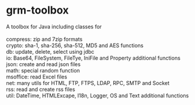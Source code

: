 # grm-toolbox
A toolbox for Java including classes for
<br><br>compress: zip and 7zip formats
<br>crypto: sha-1, sha-256, sha-512, MD5 and AES functions
<br>db: update, delete, select using jdbc
<br>io: Base64, FileSystem, FileTye, IniFile and Property additional functions
<br>json: create and read json files
<br>math: special random function
<br>msoffice: read Excel files
<br>net: many utils for HTML, FTP, FTPS, LDAP, RPC, SMTP and Socket
<br>rss: read and create rss files
<br>util: DateTime, HTMLExcape, I18n, Logger, OS and Text additional functions
